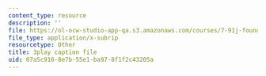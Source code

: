 ```yaml
---
content_type: resource
description: ''
file: https://ol-ocw-studio-app-qa.s3.amazonaws.com/courses/7-91j-foundations-of-computational-and-systems-biology-spring-2014/07a5c9168e7b55e1ba978f1f2c43205a_kx_Hks_-SZM.srt
file_type: application/x-subrip
resourcetype: Other
title: 3play caption file
uid: 07a5c916-8e7b-55e1-ba97-8f1f2c43205a
---
```

